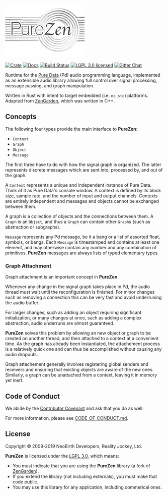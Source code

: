 <img alt="PureZen" src="https://raw.githubusercontent.com/NeoBirth/PureZen/master/purezen.png" width="50%">

[![Crate][crate-image]][crate-link]
[![Docs][docs-image]][docs-link]
[![Build Status][build-image]][build-link]
[![LGPL 3.0 licensed][license-image]][license-link]
[![Gitter Chat][gitter-image]][gitter-link]

Runtime for the [Pure Data] (Pd) audio programming language, implemented as an
extensible audio library allowing full control over signal processing, message
passing, and graph manipulation.

Written in Rust with intent to target embedded (i.e. `no_std`) platforms.
Adapted from [ZenGarden], which was written in C++.

## Concepts

The following four types provide the main interface to **PureZen**:

- `Context`
- `Graph`
- `Object`
- `Message`

The first three have to do with how the signal graph is organized.
The latter represents discrete messages which are sent into, processed by,
and out of the graph.

A `Context` represents a unique and independent instance of Pure Data.
Think of it as Pure Data's console window. A context is defined by its
block size, sample rate, and the number of input and output channels.
Contexts are entirely independent and messages and objects cannot be exchanged
between them.

A graph is a collection of objects and the connections between them.
A `Graph` is an `Object`, and thus a `Graph` can contain other `Graph`s
(such as abstraction or subgraphs).

`Message` represents any Pd message, be it a bang or a list of assorted float,
symbols, or bangs. Each `Message` is timestamped and contains at least one
element, and may otherwise contain any number and any combination of
primitives. **PureZen** messages are always lists of typed elementary types.

### Graph Attachment

Graph attachment is an important concept in **PureZen**.

Whenever any change in the signal graph takes place in Pd, the audio thread
must wait until the reconfiguration is finished. For minor changes such as
removing a connection this can be very fast and avoid underruning the audio
buffer.

For larger changes, such as adding an object requiring significant
initialization, or many changes at once, such as adding a complex abstraction,
audio underruns are almost guaranteed.

**PureZen** solves this problem by allowing an new object or graph to be
created on another thread, and then attached to a context at a convenient
time. As the graph has already been instantiated, the attachement process is a
relatively quick one and can thus be accomplished without causing any audio
dropouts.

Graph attachement generally involves registering global senders and receivers
and ensuring that existing objects are aware of the new ones. Similarly, a
graph can be unattached from a context, leaving it in memory yet inert.

## Code of Conduct

We abide by the [Contributor Covenant][cc] and ask that you do as well.

For more information, please see [CODE_OF_CONDUCT.md].

## License

Copyright © 2009-2019 NeoBirth Developers, Reality Jockey, Ltd.

**PureZen** is licensed under the [LGPL 3.0], which means:

- You must indicate that you are using the **PureZen** library (a fork of [ZenGarden]).
- If you extend the library (not including externals), you must make that code public.
- You may use this library for any application, including commerical ones.

[crate-image]: https://img.shields.io/crates/v/purezen.svg
[crate-link]: https://crates.io/crates/purezen
[docs-image]: https://docs.rs/purezen/badge.svg
[docs-link]: https://docs.rs/purezen/
[build-image]: https://secure.travis-ci.org/NeoBirth/PureZen.svg?branch=master
[build-link]: https://travis-ci.org/NeoBirth/PureZen
[license-image]: https://img.shields.io/badge/license-LGPL%203.0-blue.svg
[license-link]: https://github.com/NeoBirth/PureZen/blob/master/COPYING.LESSER
[gitter-image]: https://badges.gitter.im/NeoBirth/PureZen.svg
[gitter-link]: https://gitter.im/NeoBirth/PureZen
[Pure Data]: https://puredata.info/
[ZenGarden]: https://github.com/mhroth/ZenGarden
[cc]: https://contributor-covenant.org
[CODE_OF_CONDUCT.md]: https://github.com/NeoBirth/PureZen/blob/master/CODE_OF_CONDUCT.md
[LGPL 3.0]: https://www.gnu.org/licenses/lgpl-3.0.en.html

